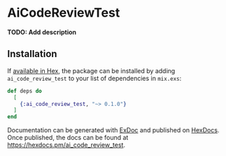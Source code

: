 # AiCodeReviewTest

**TODO: Add description**

## Installation

If [available in Hex](https://hex.pm/docs/publish), the package can be installed
by adding `ai_code_review_test` to your list of dependencies in `mix.exs`:

```elixir
def deps do
  [
    {:ai_code_review_test, "~> 0.1.0"}
  ]
end
```

Documentation can be generated with [ExDoc](https://github.com/elixir-lang/ex_doc)
and published on [HexDocs](https://hexdocs.pm). Once published, the docs can
be found at <https://hexdocs.pm/ai_code_review_test>.

